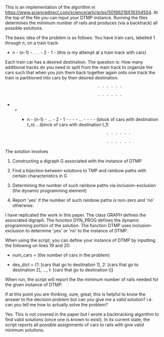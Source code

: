 This is an implementation of the algorithm in https://www.sciencedirect.com/science/article/pii/S0166218X16304504. At the top of the file you can input your DTMP instance. Running the files determines the minimum number of rails and produces (via a backtrack) all possible solutions.


The basic idea of the problem is as follows. You have train cars, labelled 1 through n, on a train track:


- n - (n-1) - . . . - 2 - 1 - (this is my attempt at a train track with cars)


Each train car has a desired destination. The question is: How many additional tracks do you need to split from the main track to organize the cars such that when you join them back together again onto one track the train is partitioned into cars by their desired destination.


                                              - - - - - -

                                              - - - - - -

- - - n - (n-1) - ... - 2 - 1 - - - -      ...    - - - - (block of cars with destination t_n) ...(block of cars with destination t_1)

                                              - - - - - -

                                              - - - - - -

The solution involves


1. Constructing a digraph G associated with the instance of DTMP

2. Find a bijection between solutions to TMP and rainbow paths with certain characteristics in G

3. Determining the number of such rainbow paths via inclusion-exclusion (the dynamic programming element)

4. Report 'yes' if the number of such rainbow paths is non-zero and 'no' otherwise.


I have replicated the work in this paper. The class GRAPH defines the associated digraph. The function DYN_PROG defines the dynamic programming portion of the solution. The function DTMP uses inclusion-exclusion to determine 'yes' or 'no' to the instance of DTMP.

When using the script, you can define your instance of DTMP by inputting the following on lines 19 and 20:

- num_cars = (the number of cars in the problem)

- des_dict = {1: [cars that go to destination 1], 2: [cars that go to destination 2], ..., t: [cars that go to destination t]}


When run, the script will report the the minimum number of rails needed for the given instance of DTMP.


If at this point you are thinking, sure, great, this is helpful to know the answer to the decision problem but can you give me a valid solution? i.e. can you tell me how to actually solve the problem?


Yes. This is not covered in the paper but I wrote a backtracking algorithm to find valid solutions (once one is known to exist). In its current state, the script reports all possible assignments of cars to rails with give valid minimum solutions.


